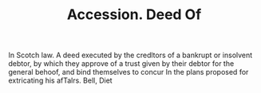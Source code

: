 ---
title: Accession. Deed Of
letter: A
permalink: "/definitions/accession-deed-of.html"
body: In Scotch law. A deed executed by the credltors of a bankrupt or insolvent debtor,
  by which they approve of a trust given by their debtor for the general behoof, and
  bind themselves to concur In the plans proposed for extricating his afTalrs. Bell,
  Diet
published_at: '2018-07-07'
source: Black's Law Dictionary
layout: post
---